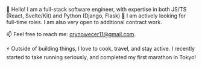 
<!--
### Hi there 
**camrandev/camrandev** is a ✨ _special_ ✨ repository because its `README.md` (this file) appears on your GitHub profile.

Here are some ideas to get you started:

- 🔭 I’m currently working on ...
- 🌱 I’m currently learning ...
- 👯 I’m looking to collaborate on ...
- 🤔 I’m looking for help with ...
- 💬 Ask me about ...
- 📫 How to reach me: ...
- 😄 Pronouns: ...
- ⚡ Fun fact: ...
-->

👋 Hello! I am a full-stack software engineer, with expertise in both JS/TS (React, Svelte/Kit) and Python (Django, Flask)
👯 I am actively looking for full-time roles. I am also very open to additional contract work. 

📫 Feel free to reach me: crynowecer11@gmail.com.

⚡ Outside of building things, I love to cook, travel, and stay active. I recently started to take running seriously, and completed my first marathon in Tokyo!
